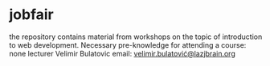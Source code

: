 # jobfair
the repository contains material from workshops on the topic of introduction to web development.  Necessary pre-knowledge for attending a course: none  lecturer Velimir Bulatovic email: velimir.bulatović@lazjbrain.org

